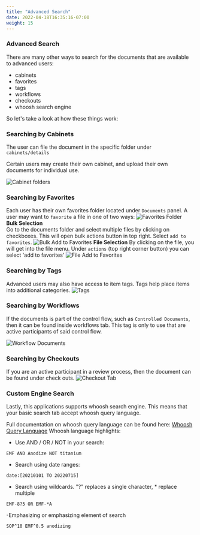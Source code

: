 ```yaml
---
title: "Advanced Search"
date: 2022-04-18T16:35:16-07:00
weight: 15 
---
```

### Advanced Search

There are many other ways to search for the documents that are available to advanced users:
- cabinets
- favorites
- tags
- workflows 
- checkouts
- whoosh search engine

So let's take a look at how these things work:

### Searching by Cabinets

The user can file the document in the specific folder under `cabinets/details`

Certain users may create their own cabinet, and upload their own documents for individual use.

![Cabinet folders](images/temp_assets/cabinet_folders.PNG)    


### Searching by Favorites
Each user has their own favorites folder located under `Documents` panel. A user may want to `favorite` a file in one of two ways:
![Favorites Folder](/images/temp_assets/favorites.png)
<br>
**Bulk Selection** </br>
Go to the documents folder and select multiple files by clicking on checkboxes. This will open bulk actions button in top right.
Select `add to favorites`.
![Bulk Add to Favorites](/images/temp_assets/bulk_add_to_favorites.png)
**File Selection**
By clicking on the file, you will get into the file menu. Under `actions` (top right corner button) you can select 'add to favorites'
![File Add to Favorites](/images/temp_assets/add_to_favorite.png)
### Searching by Tags
Advanced users may also have access to item tags. Tags help place items into additional categories. 
![Tags](/images/temp_assets/tags.png)
### Searching by Workflows 
If the documents is part of the control flow, such as `Controlled Documents`, then it can be found inside workflows tab. This tag is only to use that are active participants of said control flow.

![Workflow Documents](/images/temp_assets/workflow.png)

### Searching by Checkouts
If you are an active participant in a review process, then the document can be found under check outs.
![Checkout Tab](/images/temp_assets/checkout.png)
### Custom Engine Search
Lastly, this applications supports whoosh search engine. This means that your basic search tab accept whoosh query language.

Full documentation on whoosh query language can be found here: [Whoosh Query Language](https://whoosh.readthedocs.io/en/latest/querylang.html)
Whoosh language highlights:

- Use AND / OR / NOT  in your search:
```console 
EMF AND Anodize NOT titanium 
```

- Search using date ranges:
```console 
date:[20210101 TO 20220715] 
```

- Search using wildcards. "?" replaces a single character, * replace multiple
```console
EMF-8?5 OR EMF-*A 
```

-Emphasizing or emphasizing element of search
```console
SOP^10 EMF^0.5 anodizing
```